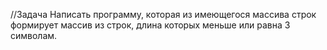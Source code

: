 //Задача 
Написать программу, которая из имеющегося массива строк формирует массив из строк, длина которых меньше или равна 3 символам.
